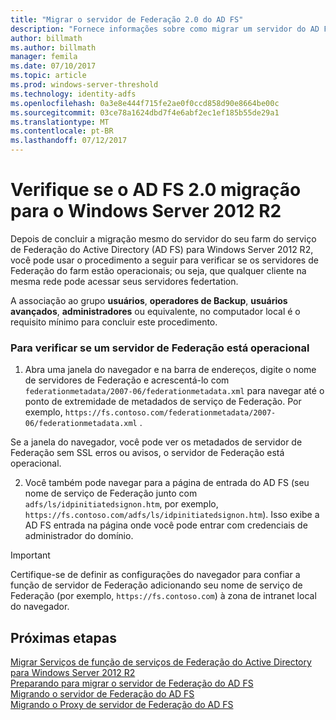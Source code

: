 ```yaml
---
title: "Migrar o servidor de Federação 2.0 do AD FS"
description: "Fornece informações sobre como migrar um servidor do AD FS para Windows Server 2012 R2."
author: billmath
ms.author: billmath
manager: femila
ms.date: 07/10/2017
ms.topic: article
ms.prod: windows-server-threshold
ms.technology: identity-adfs
ms.openlocfilehash: 0a3e8e444f715fe2ae0f0ccd858d90e8664be00c
ms.sourcegitcommit: 03ce78a1624dbd7f4e6abf2ec1ef185b55de29a1
ms.translationtype: MT
ms.contentlocale: pt-BR
ms.lasthandoff: 07/12/2017
---
```

# <a name="verify-the-ad-fs-20-migration-to-windows-server-2012-r2"></a>Verifique se o AD FS 2.0 migração para o Windows Server 2012 R2

Depois de concluir a migração mesmo do servidor do seu farm do serviço de Federação do Active Directory (AD FS) para Windows Server 2012 R2, você pode usar o procedimento a seguir para verificar se os servidores de Federação do farm estão operacionais; ou seja, que qualquer cliente na mesma rede pode acessar seus servidores federtation.  
  
A associação ao grupo **usuários**, **operadores de Backup**, **usuários avançados**, **administradores** ou equivalente, no computador local é o requisito mínimo para concluir este procedimento.
  
### <a name="to-verify-that-a-federation-server-is-operational"></a>Para verificar se um servidor de Federação está operacional  
  
1.  Abra uma janela do navegador e na barra de endereços, digite o nome de servidores de Federação e acrescentá-lo com `federationmetadata/2007-06/federationmetadata.xml` para navegar até o ponto de extremidade de metadados de serviço de Federação. Por exemplo, `https://fs.contoso.com/federationmetadata/2007-06/federationmetadata.xml` .  
  
Se a janela do navegador, você pode ver os metadados de servidor de Federação sem SSL erros ou avisos, o servidor de Federação está operacional.  
  
2.  Você também pode navegar para a página de entrada do AD FS (seu nome de serviço de Federação junto com `adfs/ls/idpinitiatedsignon.htm`, por exemplo, `https://fs.contoso.com/adfs/ls/idpinitiatedsignon.htm`).  Isso exibe a AD FS entrada na página onde você pode entrar com credenciais de administrador do domínio.  
  
> [!IMPORTANT]
>  Certifique-se de definir as configurações do navegador para confiar a função de servidor de Federação adicionando seu nome de serviço de Federação (por exemplo, `https://fs.contoso.com`) à zona de intranet local do navegador.  
  
## <a name="next-steps"></a>Próximas etapas
 [Migrar Serviços de função de serviços de Federação do Active Directory para Windows Server 2012 R2](migrate-ad-fs-service-role-to-windows-server-r2.md)   
 [Preparando para migrar o servidor de Federação do AD FS](prepare-migrate-ad-fs-server-r2.md)  
 [Migrando o servidor de Federação do AD FS](migrate-ad-fs-fed-server-r2.md)   
 [Migrando o Proxy de servidor de Federação do AD FS](migrate-fed-server-proxy-r2.md)   
